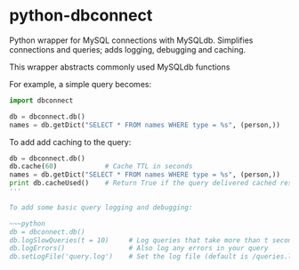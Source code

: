 # python-dbconnect

Python wrapper for MySQL connections with MySQLdb. Simplifies connections and queries; adds logging, debugging and caching.

This wrapper abstracts commonly used MySQLdb functions

For example, a simple query becomes:
~~~python
import dbconnect

db = dbconnect.db()
names = db.getDict("SELECT * FROM names WHERE type = %s", (person,))
~~~

To add add caching to the query:

~~~python
db = dbconnect.db()
db.cache(60)            # Cache TTL in seconds
names = db.getDict("SELECT * FROM names WHERE type = %s", (person,))
print db.cacheUsed()    # Return True if the query delivered cached results
'''

To add some basic query logging and debugging:

~~~python
db = dbconnect.db()
db.logSlowQueries(t = 10)     # Log queries that take more than t seconds
db.logErrors()                # Also log any errors in your query
db.setLogFile('query.log')    # Set the log file (default is /queries.log)
~~~

